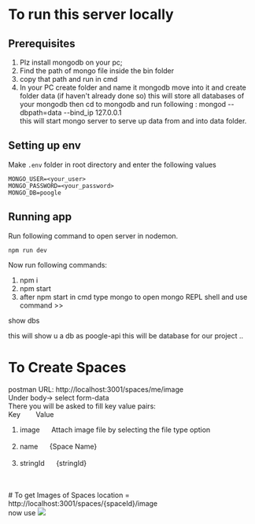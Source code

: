 # To run this server locally

## Prerequisites

1. Plz install mongodb on your pc;
2. Find the path of mongo file inside the bin folder
3. copy that path and run in cmd
4. In your PC create folder and name it mongodb move into it and create folder data (if haven't already done so) this will store all databases of your mongodb
   then cd to mongodb and run following : mongod --dbpath=data --bind_ip 127.0.0.1  
   this will start mongo server to serve up data from and into data folder.

## Setting up env

Make `.env` folder in root directory and enter the following values

```
MONGO_USER=<your_user>
MONGO_PASSWORD=<your_password>
MONGO_DB=poogle
```

## Running app

Run following command to open server in nodemon.

```
npm run dev
```

Now run following commands:

1. npm i
2. npm start
3. after npm start in cmd type mongo
   to open mongo REPL shell
   and use command >>

show dbs

this will show u a db as poogle-api this will be database for our project ..

# To Create Spaces
postman URL: http://localhost:3001/spaces/me/image
<br/>
Under body-> select form-data
<br/>
There you will be asked to fill key value pairs:
<br/>
Key   &nbsp;&nbsp;&nbsp;&nbsp;&nbsp;&nbsp; Value
<ol>
   <li>
      image&nbsp;&nbsp;&nbsp;&nbsp;&nbsp;&nbsp;Attach image file by selecting the file type option
   </li>
   <br/>
   <li>
      name&nbsp;&nbsp;&nbsp;&nbsp;&nbsp;&nbsp;{Space Name}
   </li>
   <br/>
   <li>
      stringId&nbsp;&nbsp;&nbsp;&nbsp;&nbsp;&nbsp;{stringId}
   </li>
   <br/>
</ol>
<br/>
# To get Images of Spaces
location = http://localhost:3001/spaces/{spaceId}/image
<br/>
now use
<code><img src={location} /></code>